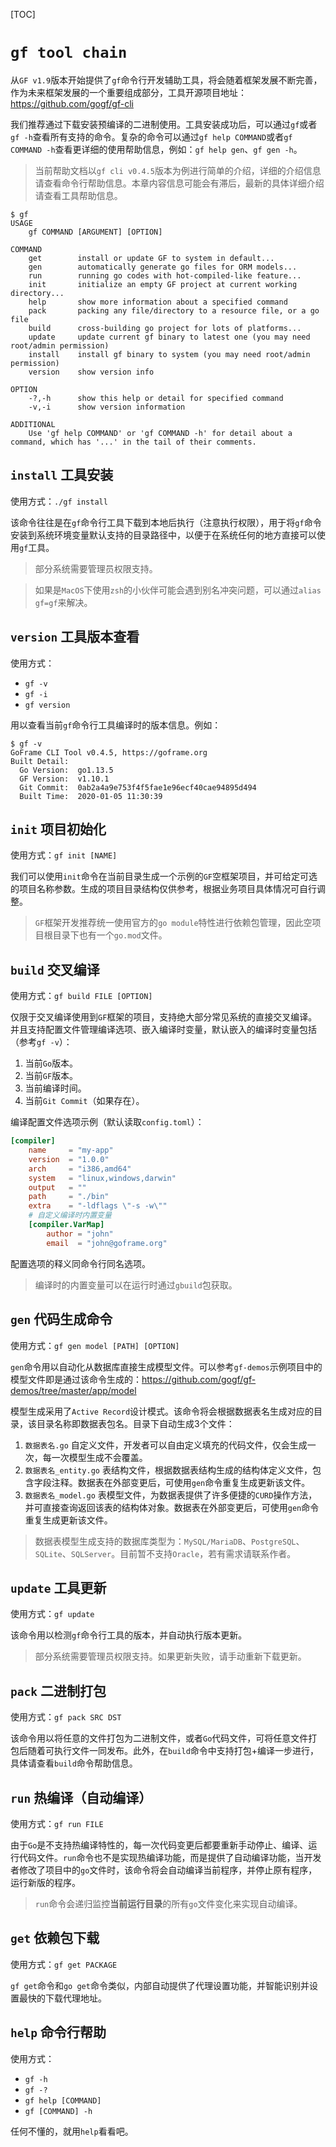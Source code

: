 [TOC]


# `gf tool chain`

从`GF v1.9`版本开始提供了`gf`命令行开发辅助工具，将会随着框架发展不断完善，作为未来框架发展的一个重要组成部分，工具开源项目地址：https://github.com/gogf/gf-cli

我们推荐通过下载安装预编译的二进制使用。工具安装成功后，可以通过`gf`或者`gf -h`查看所有支持的命令。复杂的命令可以通过`gf help COMMAND`或者`gf COMMAND -h`查看更详细的使用帮助信息，例如：`gf help gen`、`gf gen -h`。

> 当前帮助文档以`gf cli v0.4.5`版本为例进行简单的介绍，详细的介绍信息请查看命令行帮助信息。本章内容信息可能会有滞后，最新的具体详细介绍请查看工具帮助信息。

```
$ gf
USAGE
    gf COMMAND [ARGUMENT] [OPTION]

COMMAND
    get        install or update GF to system in default...
    gen        automatically generate go files for ORM models...
    run        running go codes with hot-compiled-like feature...
    init       initialize an empty GF project at current working directory...
    help       show more information about a specified command
    pack       packing any file/directory to a resource file, or a go file
    build      cross-building go project for lots of platforms...
    update     update current gf binary to latest one (you may need root/admin permission)
    install    install gf binary to system (you may need root/admin permission)
    version    show version info

OPTION
    -?,-h      show this help or detail for specified command
    -v,-i      show version information

ADDITIONAL
    Use 'gf help COMMAND' or 'gf COMMAND -h' for detail about a command, which has '...' in the tail of their comments.
```


## `install` 工具安装

使用方式：`./gf install`

该命令往往是在`gf`命令行工具下载到本地后执行（注意执行权限），用于将`gf`命令安装到系统环境变量默认支持的目录路径中，以便于在系统任何的地方直接可以使用`gf`工具。

> 部分系统需要管理员权限支持。

> 如果是`MacOS`下使用`zsh`的小伙伴可能会遇到别名冲突问题，可以通过`alias gf=gf`来解决。

## `version` 工具版本查看

使用方式：
- `gf -v`
- `gf -i`
- `gf version`

用以查看当前`gf`命令行工具编译时的版本信息。例如：
```
$ gf -v
GoFrame CLI Tool v0.4.5, https://goframe.org
Built Detail:
  Go Version:  go1.13.5
  GF Version:  v1.10.1
  Git Commit:  0ab2a4a9e753f4f5fae1e96ecf40cae94895d494
  Built Time:  2020-01-05 11:30:39
```

## `init` 项目初始化

使用方式：`gf init [NAME]`

我们可以使用`init`命令在当前目录生成一个示例的`GF`空框架项目，并可给定可选的项目名称参数。生成的项目目录结构仅供参考，根据业务项目具体情况可自行调整。

> `GF`框架开发推荐统一使用官方的`go module`特性进行依赖包管理，因此空项目根目录下也有一个`go.mod`文件。

## `build` 交叉编译

使用方式：`gf build FILE [OPTION]`

仅限于交叉编译使用到`GF`框架的项目，支持绝大部分常见系统的直接交叉编译。并且支持配置文件管理编译选项、嵌入编译时变量，默认嵌入的编译时变量包括（参考`gf -v`）：
1. 当前`Go`版本。
1. 当前`GF`版本。
1. 当前编译时间。
1. 当前`Git Commit`（如果存在）。

编译配置文件选项示例（默认读取`config.toml`）：
```toml
[compiler]
    name     = "my-app"
    version  = "1.0.0"
    arch     = "i386,amd64"
    system   = "linux,windows,darwin"
    output   = ""
    path     = "./bin"
	extra    = "-ldflags \"-s -w\""
    # 自定义编译时内置变量
    [compiler.VarMap]
        author = "john"
        email  = "john@goframe.org"
```
配置选项的释义同命令行同名选项。

> 编译时的内置变量可以在运行时通过`gbuild`包获取。

## `gen` 代码生成命令

使用方式：`gf gen model [PATH] [OPTION]`

`gen`命令用以自动化从数据库直接生成模型文件。可以参考`gf-demos`示例项目中的模型文件即是通过该命令生成的：https://github.com/gogf/gf-demos/tree/master/app/model

模型生成采用了`Active Record`设计模式。该命令将会根据数据表名生成对应的目录，该目录名称即数据表包名。目录下自动生成3个文件：
1. `数据表名.go` 自定义文件，开发者可以自由定义填充的代码文件，仅会生成一次，每一次模型生成不会覆盖。
1. `数据表名_entity.go` 表结构文件，根据数据表结构生成的结构体定义文件，包含字段注释。数据表在外部变更后，可使用`gen`命令重复生成更新该文件。
1. `数据表名_model.go` 表模型文件，为数据表提供了许多便捷的`CURD`操作方法，并可直接查询返回该表的结构体对象。数据表在外部变更后，可使用`gen`命令重复生成更新该文件。

> 数据表模型生成支持的数据库类型为：`MySQL/MariaDB`、`PostgreSQL`、`SQLite`、`SQLServer`。目前暂不支持`Oracle`，若有需求请联系作者。


## `update` 工具更新

使用方式：`gf update`

该命令用以检测`gf`命令行工具的版本，并自动执行版本更新。

> 部分系统需要管理员权限支持。如果更新失败，请手动重新下载更新。


## `pack` 二进制打包

使用方式：`gf pack SRC DST`

该命令用以将任意的文件打包为二进制文件，或者`Go`代码文件，可将任意文件打包后随着可执行文件一同发布。此外，在`build`命令中支持打包+编译一步进行，具体请查看`build`命令帮助信息。

## `run` 热编译（自动编译）
使用方式：`gf run FILE`

由于`Go`是不支持热编译特性的，每一次代码变更后都要重新手动停止、编译、运行代码文件。`run`命令也不是实现热编译功能，而是提供了自动编译功能，当开发者修改了项目中的`go`文件时，该命令将会自动编译当前程序，并停止原有程序，运行新版的程序。

> `run`命令会递归监控**当前运行目录**的所有`go`文件变化来实现自动编译。

## `get` 依赖包下载

使用方式：`gf get PACKAGE`

`gf get`命令和`go get`命令类似，内部自动提供了代理设置功能，并智能识别并设置最快的下载代理地址。

## `help` 命令行帮助

使用方式：
- `gf -h`
- `gf -?`
- `gf help [COMMAND]`  
- `gf [COMMAND] -h`

任何不懂的，就用`help`看看吧。















